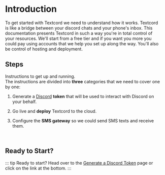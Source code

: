 # Introduction

To get started with Textcord we need to understand how it works. Textcord is like a bridge between your discord chats and your phone's inbox. This documentation presents Textcord in such a way you're in total control of your resources. We'll start from a free tier and if you want you more you could pay using accounts that we help you set up along the way. You'll also be control of hosting and deployment.

## Steps
Instructions to get up and running.
<br />
The instructions are divided into **three** categories that we need to cover one by one:

1. Generate a [Discord](https://discordapp.com/) **token** that will be used to interact with Discord on your behalf.

2. Go live and **deploy** Textcord to the cloud.

3. Configure the **SMS gateway** so we could send SMS texts and receive them.

<br />

## Ready to Start?
::: tip Ready to start?
Head over to the [Generate a Discord Token](/discord/) page or click on the link at the bottom.
:::
